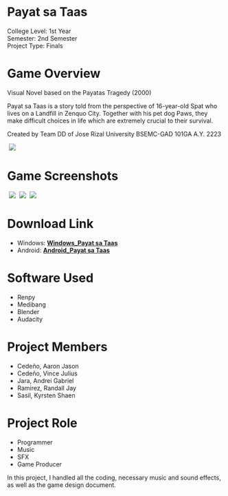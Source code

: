# Payat sa Taas
<p>College Level: 1st Year
<br>Semester: 2nd Semester
<br>Project Type: Finals
</p>

# Game Overview
Visual Novel based on the Payatas Tragedy (2000)

Payat sa Taas is a story told from the perspective of 16-year-old Spat who lives on a Landfill in Zenquo City. Together with his pet dog Paws, they make difficult choices in life which are extremely crucial to their survival.

Created by Team DD of Jose Rizal University BSEMC-GAD 101GA A.Y. 2223

<img align = "center"> <img src = "https://github.com/reigndeity/ImageDump/blob/main/Payatas/in%20game%20menu.png?raw=true">

# Game Screenshots
<img align = "center"> <img src = "https://github.com/reigndeity/ImageDump/blob/main/Payatas/in%20game.png?raw=true">
<img align = "center"> <img src = "https://github.com/reigndeity/ImageDump/blob/main/Payatas/in%20game%20ui.png">
<img align = "center"> <img src = "https://github.com/reigndeity/ImageDump/blob/main/Payatas/in%20game%20ending.png?raw=true">

# Download Link
- Windows: [**Windows_Payat sa Taas**](https://drive.google.com/file/d/18aXL1cFvx1mU46ZjurF8tgxmoeGCjJgr/view?usp=sharing)
- Android: [**Android_Payat sa Taas**](https://drive.google.com/file/d/18SFHxdNrn0GHkPHcYqDSUe8Bty8nBkH8/view?usp=sharing)


# Software Used
- Renpy
- Medibang
- Blender
- Audacity


# Project Members
- Cedeño, Aaron Jason 
- Cedeño, Vince Julius 
- Jara, Andrei Gabriel 
- Ramirez, Randall Jay 
- Sasil, Kyrsten Shaen

# Project Role
- Programmer
- Music
- SFX
- Game Producer

In this project, I handled all the coding, necessary music and sound effects, as well as the game design document.

